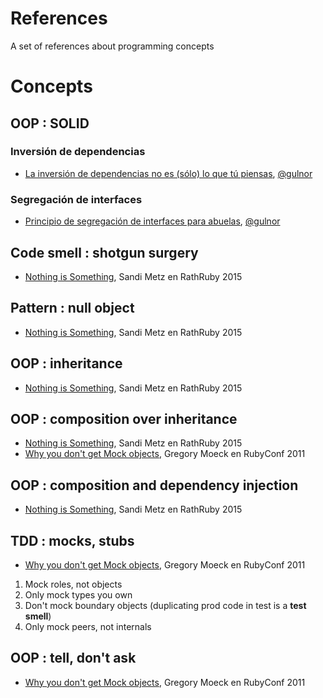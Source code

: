 # References

A set of references about programming concepts

# Concepts

## OOP : SOLID 

### Inversión de dependencias

- [La inversión de dependencias no es (sólo) lo que tú piensas](http://blog.koalite.com/2015/04/la-inversion-de-dependencias-no-es-solo-lo-que-tu-piensas), [@gulnor](https://twitter.com/gulnor)

### Segregación de interfaces

- [Principio de segregación de interfaces para abuelas](http://blog.koalite.com/2015/04/principio-de-segregacion-de-interfaces-para-abuelas), [@gulnor](https://twitter.com/gulnor)

## Code smell : shotgun surgery

- [Nothing is Something](https://www.youtube.com/watch?v=9lv2lBq6x4A&t=910), Sandi Metz en RathRuby 2015

## Pattern : null object

- [Nothing is Something](https://www.youtube.com/watch?v=9lv2lBq6x4A&t=1065), Sandi Metz en RathRuby 2015

## OOP : inheritance

- [Nothing is Something](https://www.youtube.com/watch?v=9lv2lBq6x4A&t=1860), Sandi Metz en RathRuby 2015

## OOP : composition over inheritance

- [Nothing is Something](https://www.youtube.com/watch?v=9lv2lBq6x4A&t=2105), Sandi Metz en RathRuby 2015
- [Why you don't get Mock objects](https://www.youtube.com/watch?v=R9FOchgTtLM&t=645), Gregory Moeck en RubyConf 2011

## OOP : composition and dependency injection

- [Nothing is Something](https://www.youtube.com/watch?v=9lv2lBq6x4A&t=2305), Sandi Metz en RathRuby 2015

## TDD : mocks, stubs

- [Why you don't get Mock objects](https://www.youtube.com/watch?v=R9FOchgTtLM&t=450), Gregory Moeck en RubyConf 2011
1. Mock roles, not objects
2. Only mock types you own
3. Don't mock boundary objects (duplicating prod code in test is a **test smell**)
4. Only mock peers, not internals

## OOP : tell, don't ask

- [Why you don't get Mock objects](https://www.youtube.com/watch?v=R9FOchgTtLM&t=540), Gregory Moeck en RubyConf 2011

